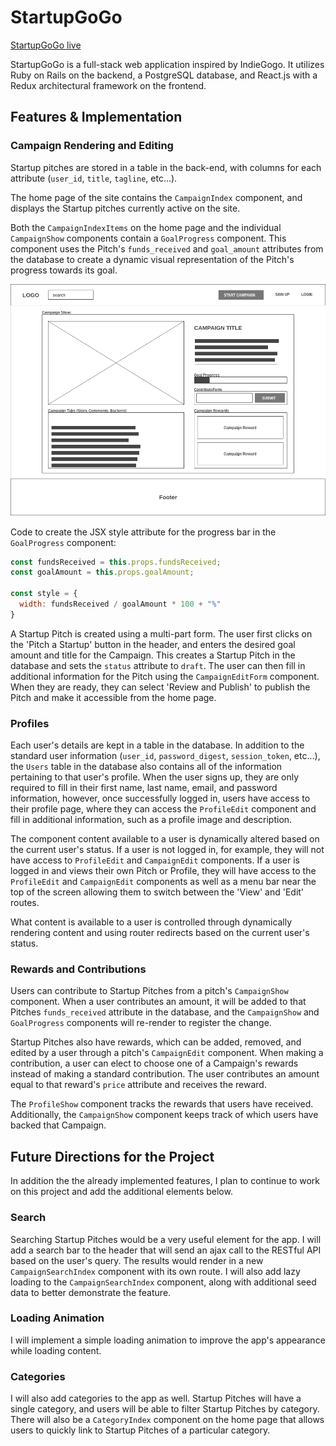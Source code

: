 # StartupGoGo

[StartupGoGo live][site]

[site]: http://www.startupgogo.xyz

StartupGoGo is a full-stack web application inspired by IndieGogo.  It utilizes Ruby on Rails on the backend, a PostgreSQL database, and React.js with a Redux architectural framework on the frontend.

## Features & Implementation

### Campaign Rendering and Editing

Startup pitches are stored in a table in the back-end, with columns for each attribute (`user_id`, `title`, `tagline`, etc...).

The home page of the site contains the `CampaignIndex` component, and displays the Startup pitches currently active on the site.

Both the `CampaignIndexItems` on the home page and the individual `CampaignShow` components contain a `GoalProgress` component. This component uses the Pitch's `funds_received` and `goal_amount` attributes from the database to create a dynamic visual representation of the Pitch's progress towards its goal.

![image of campaign detail](docs/wireframes/View-Campaign.png)

Code to create the JSX style attribute for the progress bar in the `GoalProgress` component:

```javascript
const fundsReceived = this.props.fundsReceived;
const goalAmount = this.props.goalAmount;

const style = {
  width: fundsReceived / goalAmount * 100 + "%"
}
```

A Startup Pitch is created using a multi-part form. The user first clicks on the 'Pitch a Startup' button in the header, and enters the desired goal amount and title for the Campaign. This creates a Startup Pitch in the database and sets the `status` attribute to `draft`. The user can then fill in additional information for the Pitch using the `CampaignEditForm` component. When they are ready, they can select 'Review and Publish' to publish the Pitch and make it accessible from the home page.

### Profiles

Each user's details are kept in a table in the database. In addition to the standard user information (`user_id`, `password_digest`, `session_token`, etc...), the `Users` table in the database also contains all of the information pertaining to that user's profile. When the user signs up, they are only required to fill in their first name, last name, email, and password information, however, once successfully logged in, users have access to their profile page, where they can access the `ProfileEdit` component and fill in additional information, such as a profile image and description.

The component content available to a user is dynamically altered based on the current user's status. If a user is not logged in, for example, they will not have access to `ProfileEdit` and `CampaignEdit` components. If a user is logged in and views their own Pitch or Profile, they will have access to the `ProfileEdit` and `CampaignEdit` components as well as a menu bar near the top of the screen allowing them to switch between the 'View' and 'Edit' routes.

What content is available to a user is controlled through dynamically rendering content and using router redirects based on the current user's status.

### Rewards and Contributions

Users can contribute to Startup Pitches from a pitch's `CampaignShow` component. When a user contributes an amount, it will be added to that Pitches `funds_received` attribute in the database, and the `CampaignShow` and `GoalProgress` components will re-render to register the change.

Startup Pitches also have rewards, which can be added, removed, and edited by a user through a pitch's `CampaignEdit` component. When making a contribution, a user can elect to choose one of a Campaign's rewards instead of making a standard contribution. The user contributes an amount equal to that reward's `price` attribute and receives the reward.

The `ProfileShow` component tracks the rewards that users have received. Additionally, the `CampaignShow` component keeps track of which users have backed that Campaign.

## Future Directions for the Project

In addition the the already implemented features, I plan to continue to work on this project and add the additional elements below.

### Search

Searching Startup Pitches would be a very useful element for the app. I will add a search bar to the header that will send an ajax call to the RESTful API based on the user's query. The results would render in a new `CampaignSearchIndex` component with its own route. I will also add lazy loading to the `CampaignSearchIndex` component, along with additional seed data to better demonstrate the feature.

### Loading Animation

I will implement a simple loading animation to improve the app's appearance while loading content.

### Categories

I will also add categories to the app as well. Startup Pitches will have a single category, and users will be able to filter Startup Pitches by category. There will also be a `CategoryIndex` component on the home page that allows users to quickly link to Startup Pitches of a particular category.

